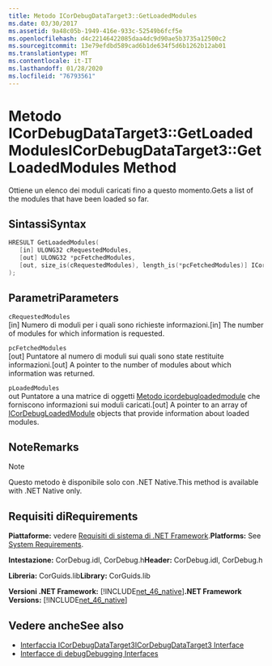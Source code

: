 ```yaml
---
title: Metodo ICorDebugDataTarget3::GetLoadedModules
ms.date: 03/30/2017
ms.assetid: 9a48c05b-1949-416e-933c-52549b6fcf5e
ms.openlocfilehash: d4c22146422085daa4dc9d90ae5b3735a12500c2
ms.sourcegitcommit: 13e79efdbd589cad6b1de634f5d6b1262b12ab01
ms.translationtype: MT
ms.contentlocale: it-IT
ms.lasthandoff: 01/28/2020
ms.locfileid: "76793561"
---
```

# <a name="icordebugdatatarget3getloadedmodules-method"></a><span data-ttu-id="2b721-102">Metodo ICorDebugDataTarget3::GetLoadedModules</span><span class="sxs-lookup"><span data-stu-id="2b721-102">ICorDebugDataTarget3::GetLoadedModules Method</span></span>
<span data-ttu-id="2b721-103">Ottiene un elenco dei moduli caricati fino a questo momento.</span><span class="sxs-lookup"><span data-stu-id="2b721-103">Gets a list of the modules that have been loaded so far.</span></span>  
  
## <a name="syntax"></a><span data-ttu-id="2b721-104">Sintassi</span><span class="sxs-lookup"><span data-stu-id="2b721-104">Syntax</span></span>  
  
```cpp  
HRESULT GetLoadedModules(  
   [in] ULONG32 cRequestedModules,  
   [out] ULONG32 *pcFetchedModules,  
   [out, size_is(cRequestedModules), length_is(*pcFetchedModules)] ICorDebugLoadedModule *pLoadedModules[]  
);  
```  
  
## <a name="parameters"></a><span data-ttu-id="2b721-105">Parametri</span><span class="sxs-lookup"><span data-stu-id="2b721-105">Parameters</span></span>  
 `cRequestedModules`  
 <span data-ttu-id="2b721-106">[in] Numero di moduli per i quali sono richieste informazioni.</span><span class="sxs-lookup"><span data-stu-id="2b721-106">[in] The number of modules for which information is requested.</span></span>  
  
 `pcFetchedModules`  
 <span data-ttu-id="2b721-107">[out] Puntatore al numero di moduli sui quali sono state restituite informazioni.</span><span class="sxs-lookup"><span data-stu-id="2b721-107">[out] A pointer to the number of modules about which information was returned.</span></span>  
  
 `pLoadedModules`  
 <span data-ttu-id="2b721-108">out Puntatore a una matrice di oggetti [Metodo icordebugloadedmodule](icordebugloadedmodule-interface.md) che forniscono informazioni sui moduli caricati.</span><span class="sxs-lookup"><span data-stu-id="2b721-108">[out] A pointer to an array of [ICorDebugLoadedModule](icordebugloadedmodule-interface.md) objects that provide information about loaded modules.</span></span>  
  
## <a name="remarks"></a><span data-ttu-id="2b721-109">Note</span><span class="sxs-lookup"><span data-stu-id="2b721-109">Remarks</span></span>  
  
> [!NOTE]
> <span data-ttu-id="2b721-110">Questo metodo è disponibile solo con .NET Native.</span><span class="sxs-lookup"><span data-stu-id="2b721-110">This method is available with .NET Native only.</span></span>  
  
## <a name="requirements"></a><span data-ttu-id="2b721-111">Requisiti di</span><span class="sxs-lookup"><span data-stu-id="2b721-111">Requirements</span></span>  
 <span data-ttu-id="2b721-112">**Piattaforme:** vedere [Requisiti di sistema di .NET Framework](../../../../docs/framework/get-started/system-requirements.md).</span><span class="sxs-lookup"><span data-stu-id="2b721-112">**Platforms:** See [System Requirements](../../../../docs/framework/get-started/system-requirements.md).</span></span>  
  
 <span data-ttu-id="2b721-113">**Intestazione:** CorDebug.idl, CorDebug.h</span><span class="sxs-lookup"><span data-stu-id="2b721-113">**Header:** CorDebug.idl, CorDebug.h</span></span>  
  
 <span data-ttu-id="2b721-114">**Libreria:** CorGuids.lib</span><span class="sxs-lookup"><span data-stu-id="2b721-114">**Library:** CorGuids.lib</span></span>  
  
 <span data-ttu-id="2b721-115">**Versioni .NET Framework:** [!INCLUDE[net_46_native](../../../../includes/net-46-native-md.md)]</span><span class="sxs-lookup"><span data-stu-id="2b721-115">**.NET Framework Versions:** [!INCLUDE[net_46_native](../../../../includes/net-46-native-md.md)]</span></span>  
  
## <a name="see-also"></a><span data-ttu-id="2b721-116">Vedere anche</span><span class="sxs-lookup"><span data-stu-id="2b721-116">See also</span></span>

- [<span data-ttu-id="2b721-117">Interfaccia ICorDebugDataTarget3</span><span class="sxs-lookup"><span data-stu-id="2b721-117">ICorDebugDataTarget3 Interface</span></span>](icordebugdatatarget3-interface.md)
- [<span data-ttu-id="2b721-118">Interfacce di debug</span><span class="sxs-lookup"><span data-stu-id="2b721-118">Debugging Interfaces</span></span>](debugging-interfaces.md)
